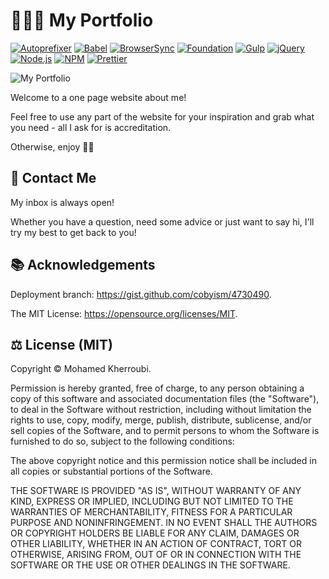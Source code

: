 # 👨🏻‍💻 My Portfolio

[![Autoprefixer](https://img.shields.io/badge/Autoprefixer-8.0.0-lightgrey.svg?style=flat-square&logo=Autoprefixer)](https://autoprefixer.github.io/)
[![Babel](https://img.shields.io/badge/Babel-7.14.8-blue.svg?style=flat-square&logo=Babel&color=F9DC3E)](https://babeljs.io/)
[![BrowserSync](https://img.shields.io/badge/BrowserSync-2.27.4-lightgrey.svg?style=flat-square&logo=BrowserSync)](https://www.browsersync.io/)
[![Foundation](https://img.shields.io/badge/Foundation-6.6.3-lightgrey.svg?style=flat-square&logo=Foundation)](https://foundation.zurb.com/sites.html)
[![Gulp](https://img.shields.io/badge/Gulp-4.0.2-red.svg?style=flat-square&logo=gulp&color=DA4648)](https://gulpjs.com/)
[![jQuery](https://img.shields.io/badge/jQuery-3.6.0-blue.svg?style=flat-square&logo=jQuery&color=0769AD)](https://jquery.com/)
[![Node.js](https://img.shields.io/badge/Node.js-14.17.3-green.svg?style=flat-square&logo=node.js&color=339933)](https://nodejs.org/en/)
[![NPM](https://img.shields.io/badge/NPM-6.14.10-blue.svg?style=flat-square&logo=npm&color=CB3837)](https://www.npmjs.com/)
[![Prettier](https://img.shields.io/badge/Prettier-2.3.2-blue.svg?style=flat-square&logo=prettier&color=F7B93E)](https://prettier.io/)

![My Portfolio](https://media.giphy.com/media/KxiRwO7tqXCTDVKobo/giphy.gif)

Welcome to a one page website about me!

Feel free to use any part of the website for your inspiration and grab what you need - all I ask for is accreditation.

Otherwise, enjoy ✌🏻

## 📨 Contact Me

My inbox is always open!

Whether you have a question, need some advice or just want to say hi, I'll try my best to get back to you!

## 📚 Acknowledgements

Deployment branch: <https://gist.github.com/cobyism/4730490>.

The MIT License: <https://opensource.org/licenses/MIT>.

## ⚖️ License (MIT)

Copyright © Mohamed Kherroubi.

Permission is hereby granted, free of charge, to any person obtaining a copy of this software and associated documentation files (the "Software"), to deal in the Software without restriction, including without limitation the rights to use, copy, modify, merge, publish, distribute, sublicense, and/or sell copies of the Software, and to permit persons to whom the Software is furnished to do so, subject to the following conditions:

The above copyright notice and this permission notice shall be included in all copies or substantial portions of the Software.

THE SOFTWARE IS PROVIDED "AS IS", WITHOUT WARRANTY OF ANY KIND, EXPRESS OR IMPLIED, INCLUDING BUT NOT LIMITED TO THE WARRANTIES OF MERCHANTABILITY, FITNESS FOR A PARTICULAR PURPOSE AND NONINFRINGEMENT. IN NO EVENT SHALL THE AUTHORS OR COPYRIGHT HOLDERS BE LIABLE FOR ANY CLAIM, DAMAGES OR OTHER LIABILITY, WHETHER IN AN ACTION OF CONTRACT, TORT OR OTHERWISE, ARISING FROM, OUT OF OR IN CONNECTION WITH THE SOFTWARE OR THE USE OR OTHER DEALINGS IN THE SOFTWARE.
